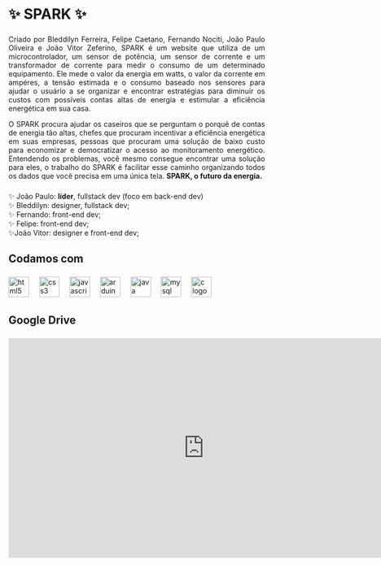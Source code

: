 <h1 align="left">✨ SPARK ✨</h1>

###

<p align="justify">Criado por Bleddilyn Ferreira, Felipe Caetano, Fernando Nociti, João Paulo Oliveira e João Vitor Zeferino, SPARK é um website que utiliza de um microcontrolador, um sensor de potência, um sensor de corrente e um transformador de corrente para medir o consumo de um determinado equipamento. Ele mede o valor da energia em watts, o valor da corrente em ampéres, a tensão estimada e o consumo baseado nos sensores para ajudar o usuário a se organizar e encontrar estratégias para diminuir os custos com possíveis contas altas de energia e estimular a eficiência energética em sua casa.</p>
<p align="justify">O SPARK procura ajudar os caseiros que se perguntam o porquê de contas de energia tão altas, chefes que procuram incentivar a eficiência energética em suas empresas, pessoas que procuram uma solução de baixo custo para economizar e democratizar o acesso ao monitoramento energético. Entendendo os problemas, você mesmo consegue encontrar uma solução para eles, o trabalho do SPARK é facilitar esse caminho organizando todos os dados que você precisa em uma única tela. <b>SPARK, o futuro da energia.</b></p>

###

<p align="left">✨ João Paulo: <b>líder</b>, fullstack dev (foco em back-end dev)<br>✨ Bleddilyn: designer, fullstack dev;<br>✨ Fernando: front-end dev;<br>✨ Felipe: front-end dev;<br>✨João Vitor: designer e front-end dev;</p>

###

<h2 align="left">Codamos com</h2>

###

<div align="left">
  <img src="https://cdn.simpleicons.org/html5/E34F26" height="40" alt="html5 logo"  />
  <img width="12" />
  <img src="https://cdn.simpleicons.org/css3/1572B6" height="40" alt="css3 logo"  />
  <img width="12" />
  <img src="https://cdn.simpleicons.org/javascript/F7DF1E" height="40" alt="javascript logo"  />
  <img width="12" />
  <img src="https://cdn.simpleicons.org/arduino/00979D" height="40" alt="arduino logo"  />
  <img width="12" />
  <img src="https://cdn.jsdelivr.net/gh/devicons/devicon/icons/java/java-original.svg" height="40" alt="java logo"  />
  <img width="12" />
  <img src="https://cdn.jsdelivr.net/gh/devicons/devicon/icons/mysql/mysql-original.svg" height="40" alt="mysql logo"  />
  <img width="12" />
  <img src="https://cdn.simpleicons.org/c/A8B9CC" height="40" alt="c logo"  />
</div>

<h2 align="left">Google Drive</h2>

###

<iframe width="768" height="432" src="https://drive.google.com/drive/folders/17ahC-VmTj9HqqoP_pgX6UZ7LN2EBvJoL?usp=sharing" frameborder="0" scrolling="no" allow="fullscreen; clipboard-read; clipboard-write" allowfullscreen></iframe>

###
